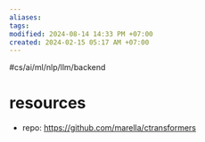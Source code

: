 ```yaml
---
aliases: 
tags: 
modified: 2024-08-14 14:33 PM +07:00
created: 2024-02-15 05:17 AM +07:00
---
```

#cs/ai/ml/nlp/llm/backend

# resources
- repo: https://github.com/marella/ctransformers